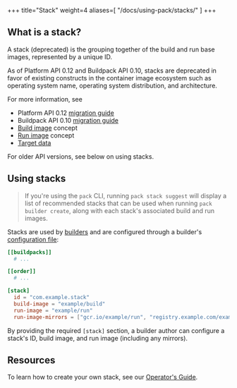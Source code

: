+++
title="Stack"
weight=4
aliases=[
    "/docs/using-pack/stacks/"
]
+++

## What is a stack?

A stack (deprecated) is the grouping together of the build and run base images, represented by a unique ID.

As of Platform API 0.12 and Buildpack API 0.10, stacks are deprecated in favor of existing constructs in the container image ecosystem such as operating system name, operating system distribution, and architecture.

For more information, see
* Platform API 0.12 [migration guide](/docs/reference/spec/migration/platform-api-0.11-0.12/)
* Buildpack API 0.10 [migration guide](/docs/reference/spec/migration/buildpack-api-0.9-0.10/)
* [Build image](/docs/concepts/components/base-images/build/) concept
* [Run image](/docs/concepts/components/base-images/run/) concept
* [Target data](/docs/concepts/components/targets/)

For older API versions, see below on using stacks.

<!--more-->

## Using stacks

> If you're using the `pack` CLI, running `pack stack suggest` will display a list of recommended
stacks that can be used when running `pack builder create`, along with each stack's associated build and run images.

Stacks are used by [builders][builder] and are configured through a builder's
[configuration file](/docs/reference/config/builder-config/):

```toml
[[buildpacks]]
  # ...

[[order]]
  # ...

[stack]
  id = "com.example.stack"
  build-image = "example/build"
  run-image = "example/run"
  run-image-mirrors = ["gcr.io/example/run", "registry.example.com/example/run"]
```

By providing the required `[stack]` section, a builder author can configure a stack's ID, build image, and run image
(including any mirrors).

## Resources

To learn how to create your own stack, see our [Operator's Guide][operator-guide].

[operator-guide]: /docs/operator-guide/
[builder]: /docs/concepts/components/builder/
[buildpack]: /docs/concepts/components/buildpack/
[lifecycle]: /docs/concepts/components/lifecycle/
